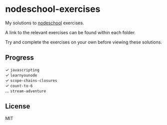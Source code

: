 nodeschool-exercises
====

My solutions to [nodeschool](http://nodeschool.io) exercises.

A link to the relevant exercises can be found within each folder.

Try and complete the exercises on your own before viewing these solutions.

Progress
----

✓ `javascripting`  
✓ `learnyounode`  
✓ `scope-chains-closures`  
✓ `count-to-6`  
… `stream-adventure`

License
----
MIT 

